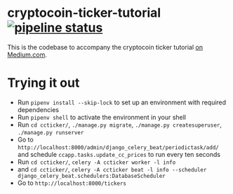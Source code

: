 # cryptocoin-ticker-tutorial [![pipeline status](https://gitlab.com/jameshiew/cryptocoin-ticker-tutorial/badges/master/pipeline.svg)](https://gitlab.com/jameshiew/cryptocoin-ticker-tutorial/commits/master)

This is the codebase to accompany the cryptocoin ticker tutorial [on Medium.com](https://medium.com/@auxyz/creating-a-cryptocoin-price-ticker-with-django-2-0-part-one-2b628deb85d9).

# Trying it out

* Run `pipenv install --skip-lock` to set up an environment with required dependencies
* Run `pipenv shell` to activate the environment in your shell
* Run `cd ccticker/`, `./manage.py migrate`, `./manage.py createsuperuser`, `./manage.py runserver`
* Go to `http://localhost:8000/admin/django_celery_beat/periodictask/add/` and schedule `ccapp.tasks.update_cc_prices` to run every ten seconds
* Run `cd ccticker/`, `celery -A ccticker worker -l info`
* and `cd ccticker/`, `celery -A ccticker beat -l info --scheduler django_celery_beat.schedulers:DatabaseScheduler`
* Go to `http://localhost:8000/tickers`
